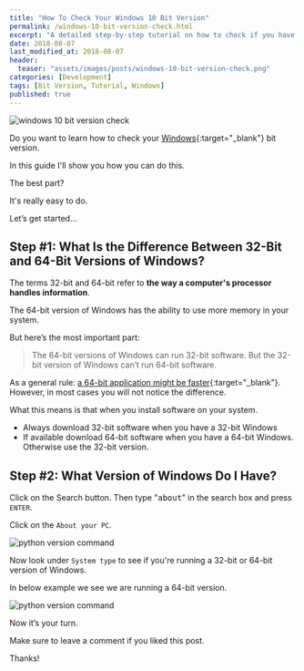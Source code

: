 ```yaml
---
title: "How To Check Your Windows 10 Bit Version"
permalink: /windows-10-bit-version-check.html
excerpt: "A detailed step-by-step tutorial on how to check if you have Windows 32 or 64 bit."
date: 2018-08-07
last_modified_at: 2018-08-07
header:
  teaser: "assets/images/posts/windows-10-bit-version-check.png"
categories: [Development]
tags: [Bit Version, Tutorial, Windows]
published: true
---
```


<img src="{{ site.url }}/assets/images/posts/windows-10-bit-version-check.png" alt="windows 10 bit version check" class="align-right title-image">

Do you want to learn how to check your [Windows](https://www.microsoft.com/en-us/windows){:target="_blank"} bit version.

In this guide I'll show you how you can do this.

The best part?

It's really easy to do.

Let’s get started…

## Step #1: What Is the Difference Between 32-Bit and 64-Bit Versions of Windows?

The terms 32-bit and 64-bit refer to **the way a computer's processor handles information**.

The 64-bit version of Windows has the ability to use more memory in your system.

But here’s the most important part:

> The 64-bit versions of Windows can run 32-bit software. But the 32-bit version of Windows can’t run 64-bit software.

As a general rule: [a 64-bit application might be faster](https://superuser.com/questions/271173/how-important-is-having-64-bit-programs-on-64-bit-os){:target="_blank"}. However, in most cases you will not notice the difference.

What this means is that when you install software on your system.

* Always download 32-bit software when you have a 32-bit Windows
* If available download 64-bit software when you have a 64-bit Windows. Otherwise use the 32-bit version.

## Step #2: What Version of Windows Do I Have?

Click on the Search button. Then type "<kbd>about</kbd>" in the search box and press `ENTER`.

Click on the `About your PC`.

<img src="{{ site.url }}/assets/images/posts/development/python/python-version-command.png" alt="python version command">

Now look under `System type` to see if you're running a 32-bit or 64-bit version of Windows.

In below example we see we are running a 64-bit version.

<img src="{{ site.url }}/assets/images/posts/development/python/python-version-command.png" alt="python version command">

Now it’s your turn.

Make sure to leave a comment if you liked this post.

Thanks!
